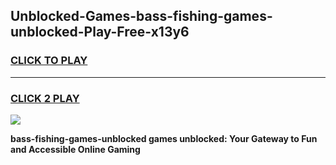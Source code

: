
## Unblocked-Games-bass-fishing-games-unblocked-Play-Free-x13y6
<h3>
<a href="https://premium76.site?title=bass-fishing-games-unblocked&ref=09A">CLICK TO PLAY</a></h3>
<hr>

<h3>
<a href="https://premium76.site?title=bass-fishing-games-unblocked&ref=09A">CLICK 2 PLAY</a>
  
</h3>

<a href="https://premium76.site?title=bass-fishing-games-unblocked&ref=09A"><img src="https://clearcache.store/games.png"></a>


**bass-fishing-games-unblocked games unblocked: Your Gateway to Fun and Accessible Online Gaming**
